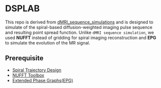 # DSPLAB

This repo is derived from [dMRI_sequence_simulations](https://github.com/TardifLab/dMRI_sequence_simulations) and is designed to simulate of the spiral-based diffusion-weighted imaging pulse sequence and resulting point spread function. Unlike ```dMRI sequence simulation```, we used **NUFFT** instead of gridding for spiral imaging reconstruction and **EPG** to simulate the evolution of the MR signal.

## Prerequisite
* [Spiral Trajectory Design](http://mrsrl.stanford.edu/~brian/vdspiral/)
* [NUFFT Toolbox](https://web.eecs.umich.edu/~fessler/code/)
* [Extended Phase Graphs(EPG)](https://github.com/kangyans/MRSignalsSeqs)
  
